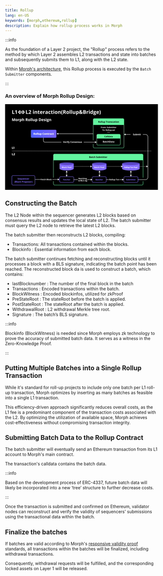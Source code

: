 ```yaml
---
title: Rollup
lang: en-US
keywords: [morph,ethereum,rollup]
description: Explain how rollup process works in Morph
---
```


:::info

As the foundation of a Layer 2 project, the "Rollup" process refers to the method by which Layer 2 assembles L2 transactions and state into batches and subsequently submits them to L1, along with the L2 state.

Within [Morph's architecture](../2-morph-modular-design.md), this Rollup process is executed by the ```Batch Submitter``` components.

:::

### An overview of Morph Rollup Design:

![rollup](../../../assets/docs/protocol/general/rollup/rollup.png)


## Constructing the Batch​

The L2 Node within the sequencer generates L2 blocks based on consensus results and updates the local state of L2. The batch submitter must query the L2 node to retrieve the latest L2 blocks.

The batch submitter then reconstructs L2 blocks, compiling:


- Transactions: All transactions contained within the blocks.
- Blockinfo : Essential information from each block.


The batch submitter continues fetching and reconstructing blocks until it processes a block with a BLS signature, indicating the batch point has been reached. The reconstructed block da is used to construct a batch, which contains:

- lastBlocknumber : The number of the final block in the batch
- Transactions : Encoded transactions within the batch.
- BlockWitness : Encoded blockinfos, utilized for zkProof
- PreStateRoot : The stateRoot before the batch is applied.
- PostStateRoot : The stateRoot after the batch is applied.
- WithdrawalRoot : L2 withdrawal Merkle tree root.
- Signature : The batch’s BLS signature.


:::info

Blockinfo (BlockWitness) is needed since Morph employs zk technology to prove the accuracy of submitted batch data. It serves as a witness in the Zero-Knowledge Proof.

:::


## Putting Multiple Batches into a Single Rollup Transaction​


 While it's standard for roll-up projects to include only one batch per L1 roll-up transaction, Morph optimizes by inserting as many batches as feasible into a single L1 transaction.

This efficiency-driven approach significantly reduces overall costs, as the L1 fee is a predominant component of the transaction costs associated with the L2. By optimizing the utilization of available space, Morph achieves cost-effectiveness without compromising transaction integrity.



## Submitting Batch Data to the Rollup Contract​

The batch submitter will eventually send an Ethereum transaction from its L1 account to Morph's main contract.

The transaction's calldata contains the batch data.

:::info

Based on the development process of ERC-4337, future batch data will likely be incorporated into a new ‘tree’ structure to further decrease costs.

::: 

Once the transaction is submitted and confirmed on Ethereum, validator nodes can reconstruct and verify the validity of sequencers' submissions using the transactional data within the batch.


## Finalize the batches

If batches are valid according to Morph's [responsive validity proof](../responsive-validity-proof/1-overview.md) standards, all transactions within the batches will be finalized, including withdrawal transactions. 

Consequently, withdrawal requests will be fulfilled, and the corresponding locked assets on Layer 1 will be released.
